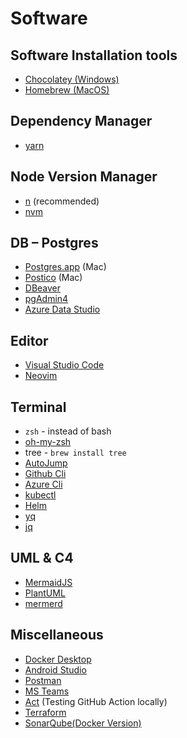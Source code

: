 # Software <!-- omit in toc -->

## Software Installation tools

- [Chocolatey (Windows)](https://chocolatey.org "https://chocolatey.org")
- [Homebrew (MacOS)](https://brew.sh "https://brew.sh")

## Dependency Manager

- [yarn](https://yarnpkg.com "https://yarnpkg.com")

## Node Version Manager

- [n](https://github.com/tj/n "https://github.com/tj/n") (recommended)
- [nvm](https://github.com/nvm-sh/nvm "https://github.com/nvm-sh/nvm")

## DB – Postgres

- [Postgres.app](https://postgresapp.com "https://postgresapp.com") (Mac)
- [Postico](https://eggerapps.at/postico2 "https://eggerapps.at/postico2") (Mac)
- [DBeaver](https://dbeaver.io "https://dbeaver.io")
- [pgAdmin4](https://https://www.pgadmin.org "https://https://www.pgadmin.org")
- [Azure Data Studio](https://azure.microsoft.com/en-us/products/data-studio "https://azure.microsoft.com/en-us/products/data-studio")

## Editor

- [Visual Studio Code](https://code.visualstudio.com "https://code.visualstudio.com")
- [Neovim](https://neovim.io "https://neovim.io")

## Terminal

- `zsh` - instead of bash
- [oh-my-zsh](https://ohmyz.sh "https://ohmyz.sh")
- tree - `brew install tree`
- [AutoJump](https://github.com/wting/autojump "https://github.com/wting/autojump")
- [Github Cli](https://github.com/github/homebrew-gh "https://github.com/github/homebrew-gh")
- [Azure Cli](https://learn.microsoft.com/en-us/cli/azure/install-azure-cli "https://learn.microsoft.com/en-us/cli/azure/install-azure-cli")
- [kubectl](https://kubernetes.io/docs/tasks/tools "https://kubernetes.io/docs/tasks/tools")
- [Helm](https://helm.sh/docs/intro/install "https://helm.sh/docs/intro/install")
- [yq](https://github.com/mikefarah/yq "https://github.com/mikefarah/yq")
- [jq](https://github.com/stedolan/jq "https://github.com/stedolan/jq")

## UML & C4

- [MermaidJS](https://mermaid.js.org "https://mermaid.js.org")
- [PlantUML](https://plantuml.com "https://plantuml.com")
- [mermerd](https://github.com/KarnerTh/mermerd "https://github.com/KarnerTh/mermerd")

## Miscellaneous

- [Docker Desktop](https://www.docker.com/products/docker-desktop "https://www.docker.com/products/docker-desktop")
- [Android Studio](https://developer.android.com/studio "https://developer.android.com/studio")
- [Postman](https://www.postman.com "https://www.postman.com")
- [MS Teams](https://www.microsoft.com/en-us/microsoft-teams/group-chat-software "https://www.microsoft.com/en-us/microsoft-teams/group-chat-software")
- [Act](https://github.com/nektos/act "https://github.com/nektos/act") (Testing GitHub Action locally)
- [Terraform](https://www.terraform.io "https://www.terraform.io")
- [SonarQube(Docker Version)](https://docs.sonarsource.com/sonarqube/latest/setup-and-upgrade/install-the-server/installing-sonarqube-from-docker "https://docs.sonarsource.com/sonarqube/latest/setup-and-upgrade/install-the-server/installing-sonarqube-from-docker")
